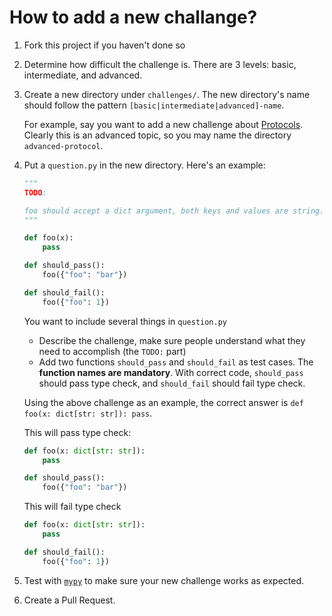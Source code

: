 # How to add a new challange?

1. Fork this project if you haven't done so

2. Determine how difficult the challenge is. There are 3 levels: basic, intermediate, and advanced.

3. Create a new directory under `challenges/`. The new directory's name should follow the pattern `[basic|intermediate|advanced]-name`.

   For example, say you want to add a new challenge about [Protocols](https://mypy.readthedocs.io/en/stable/protocols.html). Clearly this is an advanced topic, so you may name the directory `advanced-protocol`.

4. Put a `question.py` in the new directory. Here's an example:
   ```python
   """
   TODO:

   foo should accept a dict argument, both keys and values are string.
   """

   def foo(x):
       pass

   def should_pass():
       foo({"foo": "bar"})

   def should_fail():
       foo({"foo": 1})
   ```

   You want to include several things in `question.py`

   - Describe the challenge, make sure people understand what they need to accomplish (the `TODO:` part)
   - Add two functions `should_pass` and `should_fail` as test cases. The **function names are mandatory**. With correct code, `should_pass` should pass type check, and `should_fail` should fail type check.

   Using the above challenge as an example, the correct answer is `def foo(x: dict[str: str]): pass`.

   This will pass type check:

   ```python
   def foo(x: dict[str: str]):
       pass

   def should_pass():
       foo({"foo": "bar"})
   ```

   This will fail type check

   ```python
   def foo(x: dict[str: str]):
       pass

   def should_fail():
       foo({"foo": 1})
   ```

5. Test with [`mypy`](https://mypy.readthedocs.io/) to make sure your new challenge works as expected.

6. Create a Pull Request.
